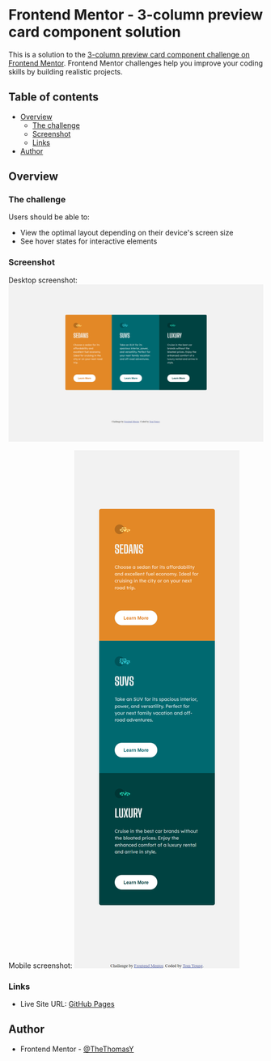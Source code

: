 # Frontend Mentor - 3-column preview card component solution

This is a solution to the [3-column preview card component challenge on Frontend Mentor](https://www.frontendmentor.io/challenges/3column-preview-card-component-pH92eAR2-). Frontend Mentor challenges help you improve your coding skills by building realistic projects.

## Table of contents

- [Overview](#overview)
  - [The challenge](#the-challenge)
  - [Screenshot](#screenshot)
  - [Links](#links)
- [Author](#author)

## Overview

### The challenge

Users should be able to:

- View the optimal layout depending on their device's screen size
- See hover states for interactive elements

### Screenshot

Desktop screenshot:
![](./Screenshots/screenshot-desktop.png)

Mobile screenshot:
![](./Screenshots/screenshot-mobile.png)

### Links

<!-- - Solution URL: [Add solution URL here](https://your-solution-url.com) -->

- Live Site URL: [GitHub Pages](https://thethomasy.github.io/3ColumnCard-FrontEndMentor/)

## Author

- Frontend Mentor - [@TheThomasY](https://www.frontendmentor.io/profile/TheThomasY)
